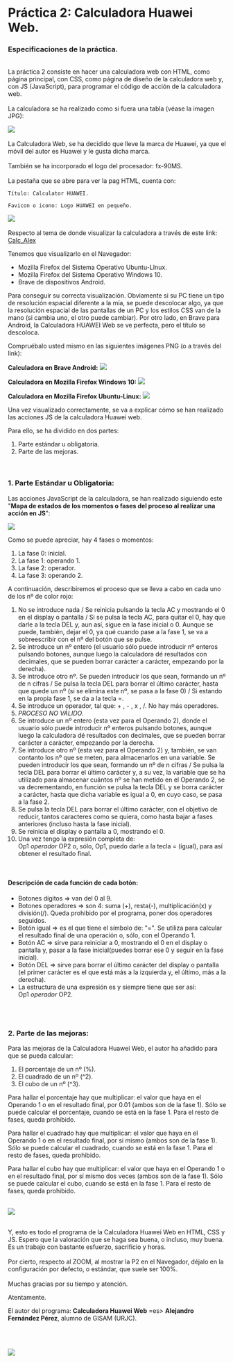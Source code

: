  # Práctica 2: Calculadora Huawei Web.

### **Especificaciones de la práctica.**
<br>
La práctica 2 consiste en hacer una calculadora web con HTML, como página principal, con CSS, como página de diseño de la calculadora web y, con JS (JavaScript), para programar el código de acción de la calculadora web.
<br>
<br>
La calculadora se ha realizado como si fuera una tabla (véase la imagen JPG):   

![](Tabla_Calc.jpg)
<br>
<br>
La Calculadora Web, se ha decidido que lleve la marca de Huawei, ya que el móvil del autor es Huawei y le gusta dicha marca.
<br>
<br>
También se ha incorporado el logo del procesador: fx-90MS.
<br>
<br>
La pestaña que se abre para ver la pag HTML, cuenta con:    

    
    Título: Calculator HUAWEI.

    Favicon o icono: Logo HUAWEI en pequeño.    
        
![](favicon.png)
<br>
<br>
Respecto al tema de donde visualizar la calculadora a través de este link:
[Calc_Alex](https://a-fernandezp-2016.github.io/2020-2021-CSAAI-Practicas/P2/)

Tenemos que visualizarlo en el Navegador:  

- Mozilla Firefox del Sistema Operativo Ubuntu-LInux.
- Mozilla Firefox del Sistema Operativo Windows 10.
- Brave de dispositivos Android.

Para conseguir su correcta visualización. Obviamente si su PC tiene un tipo de resolución espacial diferente a la mía, se puede descolocar algo, ya que la resolución espacial de las pantallas de un PC y los estilos CSS van de la mano (si cambia uno, el otro puede cambiar). Por otro lado, en Brave para Android, la Calculadora HUAWEI Web se ve perfecta, pero el título se descoloca.

Compruébalo usted mismo en las siguientes imágenes PNG (o a través del link):

**Calculadora en Brave Android:**
![](Calc_BraveAndroid.png)

**Calculadora en Mozilla Firefox Windows 10:**
![](Calc_W10.PNG)

**Calculadora en Mozilla Firefox Ubuntu-Linux:**
![](Calc_UbuntuLinux.png)

Una vez visualizado correctamente, se va a explicar cómo se han realizado las acciones JS de la calculadora Huawei web.

Para ello, se ha dividido en dos partes:

1. Parte estándar u obligatoria.
2. Parte de las mejoras.

<br>

### 1. **Parte Estándar u Obligatoria:**

Las acciones JavaScript de la calculadora, se han realizado siguiendo este "**Mapa de estados de los momentos o fases del proceso al realizar una acción en JS**":

![](Mapa_Estados.jpg)

Como se puede apreciar, hay 4 fases o momentos:

1. La fase 0: inicial.
2. La fase 1: operando 1.
3. La fase 2: operador.
4. La fase 3: operando 2.

A continuación, describiremos el proceso que se lleva a cabo en cada uno de los nº de color rojo:

1. No se introduce nada / Se reinicia pulsando la tecla AC y mostrando el 0 en el display o pantalla / Si se pulsa la tecla AC, para quitar el 0, hay que darle a la tecla DEL y, aun así, sigue en la fase inicial o 0. Aunque se puede, también, dejar el 0, ya qué cuando pase a la fase 1, se va a sobreescribir con el nº del botón que se pulse.
2. Se introduce un nº entero (el usuario sólo puede introducir nº enteros pulsando botones, aunque luego la calculadora dé resultados con decimales, que se pueden borrar carácter a carácter, empezando por la derecha).
3. Se introduce otro nº. Se pueden introducir los que sean, formando un nº de n cifras / Se pulsa la tecla DEL para borrar el último carácter, hasta que quede un nº (si se elimina este nº, se pasa a la fase 0) / Si estando en la propia fase 1, se da a la tecla =.
4. Se introduce un operador, tal que: + , - , x , /. No hay más operadores.
5. *PROCESO NO VÁLIDO.*
6. Se introduce un nº entero (esta vez para el Operando 2), donde el usuario sólo puede introducir nº enteros pulsando botones, aunque luego la calculadora dé resultados con decimales, que se pueden borrar carácter a carácter, empezando por la derecha.
7. Se introduce otro nº (esta vez para el Operando 2) y, también, se van contanto los nº que se meten, para almacenarlos en una variable. Se pueden introducir los que sean, formando un nº de n cifras / Se pulsa la tecla DEL para borrar el último carácter y, a su vez, la variable que se ha utilizado para almacenar cuántos nº se han metido en el Operando 2, se va decrementando, en función se pulsa la tecla DEL y se borra carácter a carácter, hasta que dicha variable es igual a 0, en cuyo caso, se pasa a la fase 2.
8. Se pulsa la tecla DEL para borrar el último carácter, con el objetivo de reducir, tantos caracteres como se quiera, como hasta bajar a fases anteriores (incluso hasta la fase inicial).
9. Se reinicia el display o pantalla a 0, mostrando el 0.
10. Una vez tengo la expresión completa de:  
Op1 *operador* OP2 o, sólo, Op1, puedo darle a la tecla = (igual), para así obtener el resultado final.  
<br>

####  **Descripción de cada función de cada botón:**

- Botones dígitos => van del 0 al 9.
- Botones operadores => son 4: suma (+), resta(-), multiplicación(x) y división(/). Queda prohibido por el programa, poner dos operadores seguidos.
- Botón igual => es el que tiene el símbolo de: "=". Se utiliza para calcular el resultado final de una operación o, sólo, con el Operando 1.
- Botón AC => sirve para reiniciar a 0, mostrando el 0 en el display o pantalla y, pasar a la fase inicial(puedes borrar ese 0 y seguir en la fase inicial).
- Botón DEL => sirve para borrar el último carácter del display o pantalla (el primer carácter es el que está más a la izquierda y, el último, más a la derecha).
- La estructura de una expresión es y siempre tiene que ser así:  
Op1 *operador* OP2.
<br>
<br>

### 2. **Parte de las mejoras:**

Para las mejoras de la Calculadora Huawei Web, el autor ha añadido para que se pueda calcular:

1. El porcentaje de un nº (%).
2. El cuadrado de un nº (^2).
3. El cubo de un nº (^3).

Para hallar el porcentaje hay que multiplicar: el valor que haya en el Operando 1 o en el resultado final, por 0.01  (ambos son de la fase 1). Sólo se puede calcular el porcentaje, cuando se está en la fase 1. Para el resto de fases, queda prohibido.

Para hallar el cuadrado hay que multiplicar: el valor que haya en el Operando 1 o en el resultado final, por sí mismo  (ambos son de la fase 1). Sólo se puede calcular el cuadrado, cuando se está en la fase 1. Para el resto de fases, queda prohibido.

Para hallar el cubo hay que multiplicar: el valor que haya en el Operando 1 o en el resultado final, por sí mismo dos veces (ambos son de la fase 1). Sólo se puede calcular el cubo, cuando se está en la fase 1. Para el resto de fases, queda prohibido.
<br>
<br>

![](Tecnologia.gif)
<br>
<br>

Y, esto es todo el programa de la Calculadora Huawei Web en HTML, CSS y JS. Espero que la valoración que se haga sea buena, o incluso, muy buena. Es un trabajo con bastante esfuerzo, sacrificio y horas.
<br>
<br>
Por cierto, respecto al ZOOM, al mostrar la P2 en el Navegador, déjalo en la configuración por defecto, o estándar, que suele ser 100%.
<br>
<br>
Muchas gracias por su tiempo y atención.

Atentamente.

El autor del programa: **Calculadora Huawei Web** =es> **Alejandro Fernández Pérez**, alumno de GISAM (URJC).

<br>
<br>

![](End.gif)